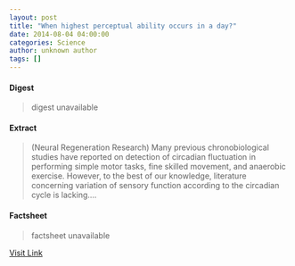 ```yaml
---
layout: post
title: "When highest perceptual ability occurs in a day?"
date: 2014-08-04 04:00:00
categories: Science
author: unknown author
tags: []
---
```



#### Digest
>digest unavailable

#### Extract
>(Neural Regeneration Research) Many previous chronobiological studies have reported on detection of circadian fluctuation in performing simple motor tasks, fine skilled movement, and anaerobic exercise. However, to the best of our knowledge, literature concerning variation of sensory function according to the circadian cycle is lacking....

#### Factsheet
>factsheet unavailable

[Visit Link](http://www.eurekalert.org/pub_releases/2014-08/nrr-whp080414.php)


